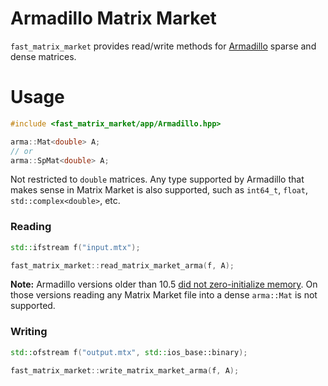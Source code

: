 # Armadillo Matrix Market

`fast_matrix_market` provides read/write methods for [Armadillo](https://arma.sourceforge.net/) sparse and dense matrices.

# Usage

```c++
#include <fast_matrix_market/app/Armadillo.hpp>
```

```c++
arma::Mat<double> A;
// or
arma::SpMat<double> A;
```

Not restricted to `double` matrices. Any type supported by Armadillo that makes sense in Matrix Market is also supported, such as `int64_t`, `float`, `std::complex<double>`, etc.

### Reading
```c++
std::ifstream f("input.mtx");

fast_matrix_market::read_matrix_market_arma(f, A);
```

**Note:** Armadillo versions older than 10.5 [did not zero-initialize memory](https://arma.sourceforge.net/docs.html#changelog).
On those versions reading any Matrix Market file into a dense `arma::Mat` is not supported.


### Writing

```c++
std::ofstream f("output.mtx", std::ios_base::binary);

fast_matrix_market::write_matrix_market_arma(f, A);
```
